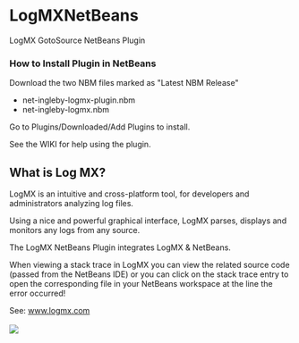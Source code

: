 # LogMXNetBeans
LogMX GotoSource NetBeans Plugin

### How to Install Plugin in NetBeans

Download the two NBM files marked as "Latest NBM Release"

* net-ingleby-logmx-plugin.nbm
* net-ingleby-logmx.nbm

Go to Plugins/Downloaded/Add Plugins to install.

See the WIKI for help using the plugin.

## What is Log MX?

LogMX is an intuitive and cross-platform tool, for developers and administrators analyzing log files. 

Using a nice and powerful graphical interface, LogMX parses, displays and monitors any logs from any source.


The LogMX NetBeans Plugin integrates LogMX & NetBeans.

When viewing a stack trace in LogMX you can view the related source code 
(passed from the NetBeans IDE) or you can click on the stack trace entry to open
the corresponding file in your NetBeans workspace at the line the error occurred!

See: <a href='www.logmx.com'>www.logmx.com</a><br><br>
<img src="http://www.logmx.com/docs/images/logmx_usage.png"/>
